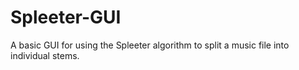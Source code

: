 # Spleeter-GUI
A basic GUI for using the Spleeter algorithm to split a music file into individual stems.
